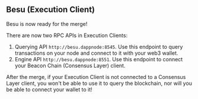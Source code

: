 ## Besu (Execution Client)

Besu is now ready for the merge!

There are now two RPC APIs in Execution Clients:

1. Querying API `http://besu.dappnode:8545`. Use this endpoint to query transactions on your node and connect to it with your web3 wallet.
2. Engine API `http://besu.dappnode:8551`. Use this endpoint to connect your Beacon Chain (Consensus Layer) client.

After the merge, if your Execution Client is not connected to a Consensus Layer client, you won't be able to use it to query the blockchain, nor will you be able to connect your wallet to it!
